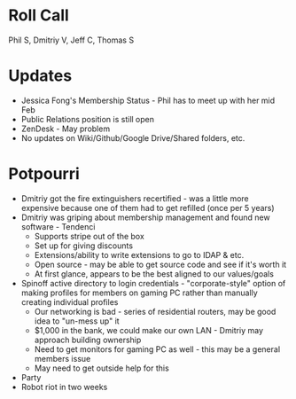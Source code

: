 Roll Call
=========
Phil S, Dmitriy V, Jeff C, Thomas S

Updates
=======
- Jessica Fong's Membership Status - Phil has to meet up with her mid Feb
- Public Relations position is still open
- ZenDesk - May problem
- No updates on Wiki/Github/Google Drive/Shared folders, etc.

Potpourri
=========
 - Dmitriy got the fire extinguishers recertified - was a little more expensive because one of them had to get refilled (once per 5 years)
 - Dmitriy was griping about membership management and found new software - Tendenci
      - Supports stripe out of the box
      - Set up for giving discounts
      - Extensions/ability to write extensions to go to IDAP & etc.
      - Open source - may be able to get source code and see if it's worth it
      - At first glance, appears to be the best aligned to our values/goals
 - Spinoff active directory to login credentials - "corporate-style" option of making profiles for members on gaming PC rather than manually creating individual profiles
      - Our networking is bad - series of residential routers, may be good idea to "un-mess up" it
      - $1,000 in the bank, we could make our own LAN - Dmitriy may approach building ownership
      - Need to get monitors for gaming PC as well - this may be a general members issue
      - May need to get outside help for this
 - Party
- Robot riot in two weeks
      
